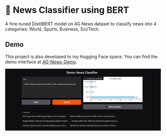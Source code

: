 # 📰 News Classifier using BERT

A fine-tuned DistilBERT model on AG News dataset to classify news into 4 categories: World, Sports, Business, Sci/Tech.

## Demo

This project is also developed to my Hugging Face space. You can find the demo interface at [AG-News-Demo](https://huggingface.co/spaces/AmeHibiki/AG-News-Demo).

![alt text](images/demo.png)
